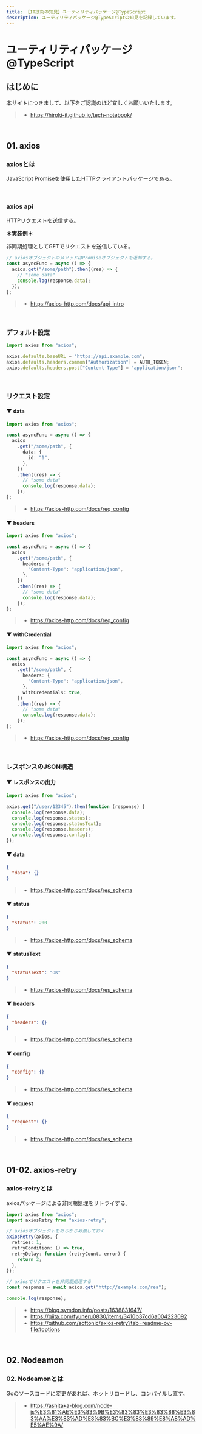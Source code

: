 ```yaml
---
title: 【IT技術の知見】ユーティリティパッケージ@TypeScript
description: ユーティリティパッケージ@TypeScriptの知見を記録しています。
---
```


# ユーティリティパッケージ@TypeScript

## はじめに

本サイトにつきまして、以下をご認識のほど宜しくお願いいたします。

> - https://hiroki-it.github.io/tech-notebook/

<br>

## 01. axios

### axiosとは

JavaScript Promiseを使用したHTTPクライアントパッケージである。

<br>

### axios api

HTTPリクエストを送信する。

**＊実装例＊**

非同期処理としてGETでリクエストを送信している。

```typescript
// axiosオブジェクトのメソッドはPromiseオブジェクトを返却する。
const asyncFunc = async () => {
  axios.get("/some/path").then((res) => {
    // "some data"
    console.log(response.data);
  });
};
```

> - https://axios-http.com/docs/api_intro

<br>

### デフォルト設定

```typescript
import axios from "axios";

axios.defaults.baseURL = "https://api.example.com";
axios.defaults.headers.common["Authorization"] = AUTH_TOKEN;
axios.defaults.headers.post["Content-Type"] = "application/json";
```

<br>

### リクエスト設定

#### ▼ data

```typescript
import axios from "axios";

const asyncFunc = async () => {
  axios
    .get("/some/path", {
      data: {
        id: "1",
      },
    })
    .then((res) => {
      // "some data"
      console.log(response.data);
    });
};
```

> - https://axios-http.com/docs/req_config

#### ▼ headers

```typescript
import axios from "axios";

const asyncFunc = async () => {
  axios
    .get("/some/path", {
      headers: {
        "Content-Type": "application/json",
      },
    })
    .then((res) => {
      // "some data"
      console.log(response.data);
    });
};
```

> - https://axios-http.com/docs/req_config

#### ▼ withCredential

```typescript
import axios from "axios";

const asyncFunc = async () => {
  axios
    .get("/some/path", {
      headers: {
        "Content-Type": "application/json",
      },
      withCredentials: true,
    })
    .then((res) => {
      // "some data"
      console.log(response.data);
    });
};
```

> - https://axios-http.com/docs/req_config

<br>

### レスポンスのJSON構造

#### ▼ レスポンスの出力

```typescript
import axios from "axios";

axios.get("/user/12345").then(function (response) {
  console.log(response.data);
  console.log(response.status);
  console.log(response.statusText);
  console.log(response.headers);
  console.log(response.config);
});
```

#### ▼ data

```json
{
  "data": {}
}
```

> - https://axios-http.com/docs/res_schema

#### ▼ status

```json
{
  "status": 200
}
```

> - https://axios-http.com/docs/res_schema

#### ▼ statusText

```json
{
  "statusText": "OK"
}
```

> - https://axios-http.com/docs/res_schema

#### ▼ headers

```json
{
  "headers": {}
}
```

> - https://axios-http.com/docs/res_schema

#### ▼ config

```json
{
  "config": {}
}
```

> - https://axios-http.com/docs/res_schema

#### ▼ request

```json
{
  "request": {}
}
```

> - https://axios-http.com/docs/res_schema

<br>

## 01-02. axios-retry

### axios-retryとは

axiosパッケージによる非同期処理をリトライする。

```typescript
import axios from "axios";
import axiosRetry from "axios-retry";

// axiosオブジェクトをあらかじめ渡しておく
axiosRetry(axios, {
  retries: 1,
  retryCondition: () => true,
  retryDelay: function (retryCount, error) {
    return 2;
  },
});

// axiosでリクエストを非同期処理する
const response = await axios.get("http://example.com/rea");

console.log(response);
```

> - https://blog.symdon.info/posts/1638831647/
> - https://qiita.com/fyuneru0830/items/3410b37cd6a004223092
> - https://github.com/softonic/axios-retry?tab=readme-ov-file#options

<br>

## 02. Nodeamon

### 02. Nodeamonとは

Goのソースコードに変更があれば、ホットリロードし、コンパイルし直す。

> - https://ashitaka-blog.com/node-js%E3%81%AE%E3%83%9B%E3%83%83%E3%83%88%E3%83%AA%E3%83%AD%E3%83%BC%E3%83%89%E8%A8%AD%E5%AE%9A/

<br>
